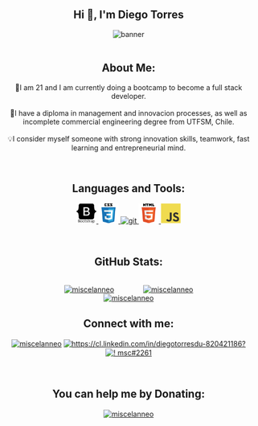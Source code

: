 <h2 align="center">Hi 👋, I'm Diego Torres</h2>

<p align="center"><img src="https://github.com/itsmisce/itsmisce/blob/main/readme.gif" alt="banner" width="500" height="300"/> <br><br> </p>

<h2 align="center">About Me:</h2>
<p align="center"> 🤘I am 21 and I am currently doing a bootcamp to become a full stack developer. <br><br>📝I have a diploma in management and innovacion processes, as well as incomplete commercial engineering degree from UTFSM, Chile. <br><br>💡I consider myself someone with strong innovation skills, teamwork, fast learning and entrepreneurial mind.</p> <br>

<h2 align="center">Languages and Tools:</h2>
<p align="center"> <a href="https://getbootstrap.com" target="_blank" rel="noreferrer"> <img src="https://raw.githubusercontent.com/devicons/devicon/master/icons/bootstrap/bootstrap-plain-wordmark.svg" alt="bootstrap" width="40" height="40"/> </a> <a href="https://www.w3schools.com/css/" target="_blank" rel="noreferrer"> <img src="https://raw.githubusercontent.com/devicons/devicon/master/icons/css3/css3-original-wordmark.svg" alt="css3" width="40" height="40"/> </a> <a href="https://git-scm.com/" target="_blank" rel="noreferrer"> <img src="https://www.vectorlogo.zone/logos/git-scm/git-scm-icon.svg" alt="git" width="40" height="40"/> </a> <a href="https://www.w3.org/html/" target="_blank" rel="noreferrer"> <img src="https://raw.githubusercontent.com/devicons/devicon/master/icons/html5/html5-original-wordmark.svg" alt="html5" width="40" height="40"/> </a> <a href="https://developer.mozilla.org/en-US/docs/Web/JavaScript" target="_blank" rel="noreferrer"> <img src="https://raw.githubusercontent.com/devicons/devicon/master/icons/javascript/javascript-original.svg" alt="javascript" width="40" height="40"/> </a> </p>  <br>

<h2 align="center">GitHub Stats:</h2> <br>
<div align="center">
  <a href="" target="blank"><img src="https://github-readme-stats.vercel.app/api/top-langs/?username=itsmisce&theme=dark&hide_border=false&include_all_commits=false&count_private=false&layout=compact" alt="miscelanneo" height="150" width="250" /></a>
  <span style="display:inline-block; width:50px;"></span>
  <a href="" target="blank"><img src="https://github-readme-streak-stats.herokuapp.com/?user=itsmisce&theme=dark&hide_border=false" alt="miscelanneo" height="150" width="250" /></a>
</div>
<div align="center">
 <a href="" target="blank"><img src="https://github.com/itsmisce/itsmisce/blob/main/stats.gif" alt="miscelanneo" height="250" width="500" /></a>
</div>

<h2 align="center">Connect with me:</h2>
<p align="center">
<a href="https://twitter.com/miscelanneo" target="blank"><img align="center" src="https://raw.githubusercontent.com/rahuldkjain/github-profile-readme-generator/master/src/images/icons/Social/twitter.svg" alt="miscelanneo" height="30" width="40" /></a>
<a href="https://linkedin.com/in/diegotorresdu" target="blank"><img align="center" src="https://raw.githubusercontent.com/rahuldkjain/github-profile-readme-generator/master/src/images/icons/Social/linked-in-alt.svg" alt="https://cl.linkedin.com/in/diegotorresdu-820421186?" height="30" width="200" /></a>
<a href="https://discord.gg/! msc#2261" target="blank"><img align="center" src="https://raw.githubusercontent.com/rahuldkjain/github-profile-readme-generator/master/src/images/icons/Social/discord.svg" alt="! msc#2261" height="30" width="40" /></a>
</p>  <br>

<h2 align="center">You can help me by Donating:</h2> 
<p align="center"><a href="https://paypal.me/miscelanneo" target="blank"><img align="center" src="https://img.shields.io/badge/PayPal-00457C?style=for-the-badge&logo=paypal&logoColor=white" alt="miscelanneo" height="30" width="100" /></a> </p>

